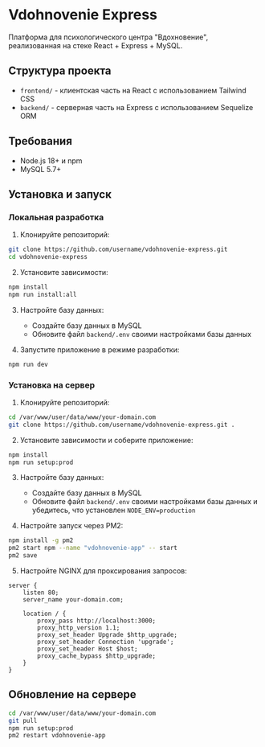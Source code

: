 # Vdohnovenie Express

Платформа для психологического центра "Вдохновение", реализованная на стеке React + Express + MySQL.

## Структура проекта

- `frontend/` - клиентская часть на React с использованием Tailwind CSS
- `backend/` - серверная часть на Express с использованием Sequelize ORM

## Требования

- Node.js 18+ и npm
- MySQL 5.7+

## Установка и запуск

### Локальная разработка

1. Клонируйте репозиторий:
```bash
git clone https://github.com/username/vdohnovenie-express.git
cd vdohnovenie-express
```

2. Установите зависимости:
```bash
npm install
npm run install:all
```

3. Настройте базу данных:
   - Создайте базу данных в MySQL
   - Обновите файл `backend/.env` своими настройками базы данных

4. Запустите приложение в режиме разработки:
```bash
npm run dev
```

### Установка на сервер

1. Клонируйте репозиторий:
```bash
cd /var/www/user/data/www/your-domain.com
git clone https://github.com/username/vdohnovenie-express.git .
```

2. Установите зависимости и соберите приложение:
```bash
npm install
npm run setup:prod
```

3. Настройте базу данных:
   - Создайте базу данных в MySQL
   - Обновите файл `backend/.env` своими настройками базы данных и убедитесь, что установлен `NODE_ENV=production`

4. Настройте запуск через PM2:
```bash
npm install -g pm2
pm2 start npm --name "vdohnovenie-app" -- start
pm2 save
```

5. Настройте NGINX для проксирования запросов:
```nginx
server {
    listen 80;
    server_name your-domain.com;

    location / {
        proxy_pass http://localhost:3000;
        proxy_http_version 1.1;
        proxy_set_header Upgrade $http_upgrade;
        proxy_set_header Connection 'upgrade';
        proxy_set_header Host $host;
        proxy_cache_bypass $http_upgrade;
    }
}
```

## Обновление на сервере

```bash
cd /var/www/user/data/www/your-domain.com
git pull
npm run setup:prod
pm2 restart vdohnovenie-app
``` 
